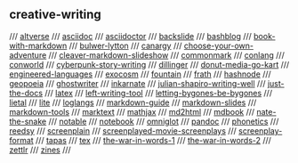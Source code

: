 ## creative-writing

/// [altverse](https://altverse.miraheze.org/wiki/Main_Page)
/// [asciidoc](https://asciidoc.org/)
/// [asciidoctor](https://asciidoctor.org/)
/// [backslide](https://github.com/sinedied/backslide)
/// [bashblog](https://github.com/cfenollosa/bashblog)
/// [book-with-markdown](https://medium.com/programmers-developers/building-books-with-markdown-using-pandoc-f0d19df7b2ca)
/// [bulwer-lytton](https://www.bulwer-lytton.com/)
/// [canargy](https://medium.com/deru-kugi/canargy-a-cant-how-to-a769eb094e0b)
/// [choose-your-own-adventure](https://medium.com/swlh/how-to-write-a-choose-your-own-adventure-story-9d353fa84ce4)
/// [cleaver-markdown-slideshow](https://jdan.github.io/cleaver/)
/// [commonmark](https://commonmark.org/)
/// [conlang](https://conlang.org/)
/// [conworld](https://conworld.fandom.com/wiki/Welcome_to_Conworlds)
/// [cyberpunk-story-writing](https://tvtropes.org/pmwiki/pmwiki.php/SoYouWantTo/WriteACyberPunkStory)
/// [dillinger](https://dillinger.io/)
/// [donut-media-go-kart](https://www.youtube.com/watch?v=r_TaAsIgSDo)
/// [engineered-languages](https://en.wikipedia.org/wiki/Engineered_language)
/// [exocosm](https://exocosm.org/)
/// [fountain](https://fountain.io/)
/// [frath](https://www.frathwiki.com/Main_Page)
/// [hashnode](https://hashnode.com/)
/// [geopoeia](https://www.geopoeia.net/wiki/Main_Page)
/// [ghostwriter](https://wereturtle.github.io/ghostwriter/)
/// [inkarnate](https://inkarnate.com/)
/// [julian-shapiro-writing-well](https://www.julian.com/)
/// [just-the-docs](https://pmarsceill.github.io/just-the-docs/)
/// [latex](https://www.latex-project.org/)
/// [left-writing-tool](https://github.com/hundredrabbits/Left)
/// [letting-bygones-be-bygones](https://writerduet.com/script/#EVC4U~***~branch=-)
/// [lietal](https://wiki.xxiivv.com/site/lietal.html)
/// [lite](https://github.com/rxi/lite)
/// [loglangs](https://loglangs.wiki/Portal)
/// [markdown-guide](https://www.markdownguide.org/)
/// [markdown-slides](https://gitlab.com/da_doomer/markdown-slides)
/// [markdown-tools](https://github.com/JeNeSuisPasDave/MarkdownTools)
/// [marktext](https://github.com/marktext/marktext)
/// [mathjax](https://www.mathjax.org/)
/// [md2html](https://github.com/cnam/md2html)
/// [mdbook](https://github.com/rust-lang/mdBook)
/// [nate-the-snake](https://natethesnake.com/)
/// [notable](https://github.com/notable/notable)
/// [notebook](https://www.notebook.ai/)
/// [omniglot](https://omniglot.com/index.htm)
/// [pandoc](https://pandoc.org/)
/// [phonetics](https://en.wikipedia.org/wiki/Phonetics)
/// [reedsy](https://reedsy.com/)
/// [screenplain](http://www.screenplain.com/)
/// [screenplayed-movie-screenplays](https://screenplayed.com/)
/// [screenplay-format](https://www.studiobinder.com/blog/how-to-write-a-screenplay/)
/// [tapas](https://tapas.io/)
/// [tex](https://www.tug.org/begin.html)
/// [the-war-in-words-1](https://www.youtube.com/watch?v=CSL1SBT7-W8)
/// [the-war-in-words-2](https://www.youtube.com/watch?v=ODM5WqKLxTA)
/// [zettlr](https://zettlr.com/)
/// [zines](https://thecreativeindependent.com/guides/how-to-make-a-zine/)
///

